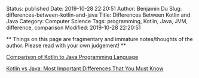 Status: published
Date: 2019-10-28 22:20:51
Author: Benjamin Du
Slug: differences-between-kotlin-and-java
Title: Differences Between Kotlin and Java
Category: Computer Science
Tags: programming, Kotlin, Java, JVM, difference, comparison
Modified: 2019-10-28 22:20:51

**
Things on this page are fragmentary and immature notes/thoughts of the author.
Please read with your own judgement!
**

[Comparison of Kotlin to Java Programming Language](https://kotlinlang.org/docs/reference/comparison-to-java.html)

[Kotlin vs Java: Most Important Differences That You Must Know](https://hackr.io/blog/kotlin-vs-java)
